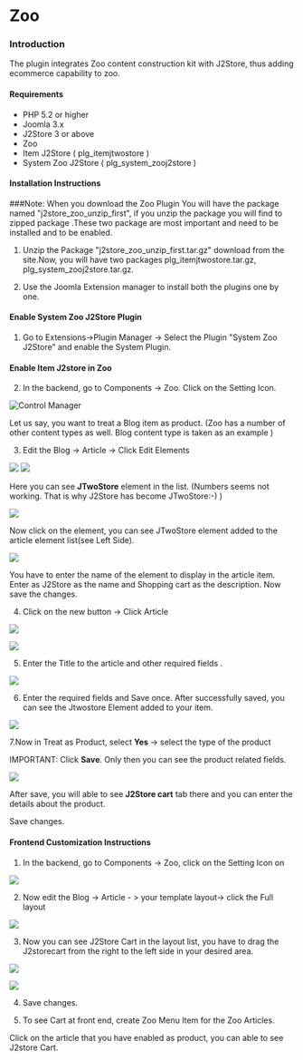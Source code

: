 # Zoo

### Introduction

The plugin integrates Zoo content construction kit with J2Store, thus adding ecommerce capability to zoo. 

#### Requirements
* PHP 5.2 or higher
* Joomla 3.x
* J2Store 3 or above
* Zoo 
* Item J2Store ( plg_itemjtwostore )
* System Zoo J2Store ( plg_system_zooj2store ) 

#### Installation Instructions 

###Note:
When you download the Zoo Plugin You will have the package named "j2store_zoo_unzip_first", if you unzip the package you will find to zipped package .These two package are most important and need to be installed and to be enabled.

1. Unzip the Package "j2store_zoo_unzip_first.tar.gz" download from the site.Now, you will have two packages plg_itemjtwostore.tar.gz, plg_system_zooj2store.tar.gz.
 
2. Use the Joomla Extension manager to install both the  plugins one by one. 
 
#### Enable System Zoo J2Store Plugin

1. Go to Extensions->Plugin Manager -> Select the Plugin "System Zoo J2Store"  and enable the System Plugin.

#### Enable Item J2store in Zoo 
2. In the backend, go to Components -> Zoo. Click on the Setting Icon.
 
![Control Manager](ctrl_manager.png)

Let us say, you want to treat a Blog item as product. (Zoo has a number of other content types as well. Blog content type is taken as an example )

3. Edit the Blog -> Article -> Click Edit Elements

![](app_config.png)
![](step_1.png)

	
Here you can see **JTwoStore**  element in the list. (Numbers seems not working. That is why J2Store has become JTwoStore:-) )
  
![](step_2.png)
	
Now click on the element, you can see JTwoStore element added to the article element list(see Left Side).
 
![](step_3_up.png)

You have to enter the name of the element to display in the article item. Enter as J2Store as the name and Shopping cart as the description. Now save the changes.	

4. Click on the new button -> Click Article

![](create_new_article.png)

![](step_4.png)

5. Enter the Title to the article and other required fields .

![](new_item_before_save.png)

6. Enter the required fields and Save once. After successfully saved, you can see the Jtwostore Element added to your item.

![](new_item_after_save.png)

7.Now in Treat as Product, select **Yes** -> select the type of the product 

IMPORTANT: Click **Save**. Only then you can see the product related fields.

 ![](enable_product_choose_product_type.png)

After save, you will able to see **J2Store cart** tab there and you can enter the details about the product.

Save changes.

#### Frontend Customization Instructions
1. In the backend, go to Components -> Zoo, click on the Setting Icon on

![](ctrl_manager.png)

2. Now edit the Blog -> Article - > your template layout-> click the Full layout   

  ![](front_end_adding_element_layout.png)

3. Now you can see J2Store Cart in the layout list, you have to drag the J2storecart from the right to the left side in your desired area. 

![](step_final.png)

![](front-step_7.png)

4. Save changes.
		
5. To see Cart at front end, create Zoo Menu Item for the Zoo Articles.

Click on the article that you have enabled as product, you can able to see J2store Cart. 

